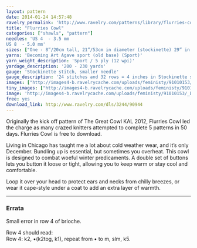 ```yaml
---
layout: pattern
date: 2014-01-24 14:57:48
ravelry_permalink: 'http://www.ravelry.com/patterns/library/flurries-cowl'
title: "Flurries Cowl"
categories: ["shawls", "pattern"]
needles: 'US 4  - 3.5 mm
US 8  - 5.0 mm'
sizes: ["One - 8”/20cm tall, 21”/53cm in diameter (stockinette) 29” in diameter (brioche/garter) 20”/51cm in diameter (second buttons)."]
yarns: 'Becoming Art Agave sport (old base) (Sport)'
yarn_weight_description: 'Sport / 5 ply (12 wpi)'
yardage_description: '200 - 230 yards'
gauge: 'Stockinette stitch, smaller needle'
gauge_description: '24 stitches and 32 rows = 4 inches in Stockinette stitch, smaller needle'
images: ["http://images4-b.ravelrycache.com/uploads/feministy/91010153/_D7C4101_medium.jpg", "http://images4-b.ravelrycache.com/uploads/GabiVarga/134411804/PC100044_medium.JPG", "http://images4-d.ravelrycache.com/uploads/feministy/91010100/_D7C4070_medium.jpg", "http://images4-d.ravelrycache.com/uploads/feministy/91010118/_D7C4086_medium.jpg", "http://images4-b.ravelrycache.com/uploads/feministy/91010186/_D7C4117_medium.jpg"]
tiny_images: ["http://images4-b.ravelrycache.com/uploads/feministy/91010153/_D7C4101_square.jpg", "http://images4-b.ravelrycache.com/uploads/GabiVarga/134411804/PC100044_square.JPG", "http://images4-b.ravelrycache.com/uploads/feministy/91010100/_D7C4070_square.jpg", "http://images4-d.ravelrycache.com/uploads/feministy/91010118/_D7C4086_square.jpg", "http://images4-b.ravelrycache.com/uploads/feministy/91010186/_D7C4117_square.jpg"]
image: 'http://images4-b.ravelrycache.com/uploads/feministy/91010153/_D7C4101_square.jpg'
free: yes
download_link: http://www.ravelry.com/dls/3244/90944
---
```

<p>Originally the kick off pattern of The Great Cowl KAL 2012, Flurries Cowl led the charge as many crazed knitters attempted to complete 5 patterns in 50 days. Flurries Cowl is free to download.</p>

<p>Living in Chicago has taught me a lot about cold weather wear, and it’s only December. Bundling up is essential, but sometimes you overheat. This cowl is designed to combat woeful winter predicaments. A double set of buttons lets you button it loose or tight, allowing you to keep warm or stay cool and comfortable.</p>

<p>Loop it over your head to protect ears and necks from chilly breezes, or wear it cape-style under a coat to add an extra layer of warmth.</p>
<hr />
<h3 id='errata'>Errata</h3>

<p>Small error in row 4 of brioche.</p>

<p>Row 4 should read: <br />Row 4: k2, •(k2tog, k1), repeat from • to m, slm, k5.</p>